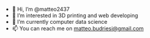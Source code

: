 - 👋 Hi, I’m @matteo2437
- 👀 I’m interested in 3D printing and web developing
- 🌱 I’m currently computer data science
- 📫 You can reach me on matteo.budriesi@gmail.com
